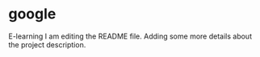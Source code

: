 # google
E-learning
I am editing the README file. Adding some more details about the project description.
